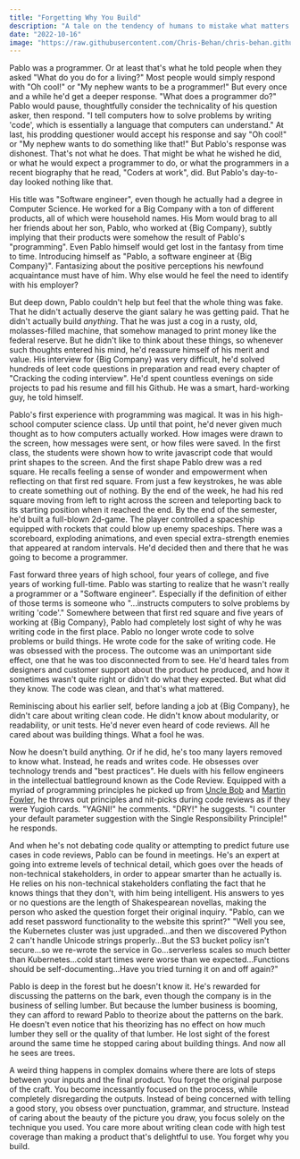 ```yaml
---
title: "Forgetting Why You Build"
description: "A tale on the tendency of humans to mistake what matters with processes."
date: "2022-10-16"
image: "https://raw.githubusercontent.com/Chris-Behan/chris-behan.github.io/master/public/images/fall.jpg"
---
```


Pablo was a programmer.
Or at least that's what he told people when they asked "What do you do for a living?"
Most people would simply respond with "Oh cool!" or "My nephew wants to be a programmer!"
But every once and a while he'd get a deeper response.
"What does a programmer do?"
Pablo would pause, thoughtfully consider the technicality of his question asker, then respond.
"I tell computers how to solve problems by writing 'code', which is essentially a language that computers can understand."
At last, his prodding questioner would accept his response and say "Oh cool!" or "My nephew wants to do something like that!"
But Pablo's response was dishonest.
That's not what he does.
That might be what he wished he did, or what he would expect a programmer to do, or what the programmers in a recent biography that he read, "Coders at work", did.
But Pablo's day-to-day looked nothing like that.

His title was "Software engineer", even though he actually had a degree in Computer Science.
He worked for a Big Company with a ton of different products, all of which were household names.
His Mom would brag to all her friends about her son, Pablo, who worked at {Big Company}, subtly implying that their products were somehow the result of Pablo's "programming".
Even Pablo himself would get lost in the fantasy from time to time.
Introducing himself as "Pablo, a software engineer at {Big Company}".
Fantasizing about the positive perceptions his newfound acquaintance must have of him.
Why else would he feel the need to identify with his employer?

But deep down, Pablo couldn't help but feel that the whole thing was fake.
That he didn't actually deserve the giant salary he was getting paid.
That he didn't actually build _anything_.
That he was just a cog in a rusty, old, molasses-filled machine, that somehow managed to print money like the federal reserve.
But he didn't like to think about these things, so whenever such thoughts entered his mind, he'd reassure himself of his merit and value.
His interview for {Big Company} was very difficult, he'd solved hundreds of leet code questions in preparation and read every chapter of "Cracking the coding interview".
He'd spent countless evenings on side projects to pad his resume and fill his Github.
He was a smart, hard-working guy, he told himself.

Pablo's first experience with programming was magical.
It was in his high-school computer science class.
Up until that point, he'd never given much thought as to how computers actually worked.
How images were drawn to the screen, how messages were sent, or how files were saved.
In the first class, the students were shown how to write javascript code that would print shapes to the screen.
And the first shape Pablo drew was a red square.
He recalls feeling a sense of wonder and empowerment when reflecting on that first red square.
From just a few keystrokes, he was able to create something out of nothing.
By the end of the week, he had his red square moving from left to right across the screen and teleporting back to its starting position when it reached the end.
By the end of the semester, he'd built a full-blown 2d-game.
The player controlled a spaceship equipped with rockets that could blow up enemy spaceships.
There was a scoreboard, exploding animations, and even special extra-strength enemies that appeared at random intervals.
He'd decided then and there that he was going to become a programmer.

Fast forward three years of high school, four years of college, and five years of working full-time.
Pablo was starting to realize that he wasn't really a programmer or a "Software engineer".
Especially if the definition of either of those terms is someone who "...instructs computers to solve problems by writing 'code'."
Somewhere between that first red square and five years of working at {Big Company}, Pablo had completely lost sight of why he was writing code in the first place.
Pablo no longer wrote code to solve problems or build things.
He wrote code for the sake of writing code.
He was obsessed with the process.
The outcome was an unimportant side effect, one that he was too disconnected from to see.
He'd heard tales from designers and customer support about the product he produced, and how it sometimes wasn't quite right or didn't do what they expected.
But what did they know.
The code was clean, and that's what mattered.

Reminiscing about his earlier self, before landing a job at {Big Company}, he didn't care about writing clean code.
He didn't know about modularity, or readability, or unit tests.
He'd never even heard of code reviews.
All he cared about was building things.
What a fool he was.

Now he doesn't build anything.
Or if he did, he's too many layers removed to know what.
Instead, he reads and writes code.
He obsesses over technology trends and "best practices".
He duels with his fellow engineers in the intellectual battleground known as the Code Review.
Equipped with a myriad of programming principles he picked up from [Uncle Bob](https://en.wikipedia.org/wiki/Robert_C._Martin) and [Martin Fowler](https://martinfowler.com/), he throws out principles and nit-picks during code reviews as if they were Yugioh cards.
"YAGNI!" he comments.
"DRY!" he suggests.
"I counter your default parameter suggestion with the Single Responsibility Principle!" he responds.

And when he's not debating code quality or attempting to predict future use cases in code reviews, Pablo can be found in meetings.
He's an expert at going into extreme levels of technical detail, which goes over the heads of non-technical stakeholders, in order to appear smarter than he actually is.
He relies on his non-technical stakeholders conflating the fact that he knows things that they don't, with him being intelligent.
His answers to yes or no questions are the length of Shakespearean novellas, making the person who asked the question forget their original inquiry.
"Pablo, can we add reset password functionality to the website this sprint?"
"Well you see, the Kubernetes cluster was just upgraded...and then we discovered Python 2 can't handle Unicode strings properly...But the S3 bucket policy isn't secure...so we re-wrote the service in Go...serverless scales so much better than Kubernetes...cold start times were worse than we expected...Functions should be self-documenting...Have you tried turning it on and off again?"

Pablo is deep in the forest but he doesn't know it.
He's rewarded for discussing the patterns on the bark, even though the company is in the business of selling lumber.
But because the lumber business is booming, they can afford to reward Pablo to theorize about the patterns on the bark.
He doesn't even notice that his theorizing has no effect on how much lumber they sell or the quality of that lumber.
He lost sight of the forest around the same time he stopped caring about building things.
And now all he sees are trees.

A weird thing happens in complex domains where there are lots of steps between your inputs and the final product.
You forget the original purpose of the craft.
You become incessantly focused on the process, while completely disregarding the outputs.
Instead of being concerned with telling a good story, you obsess over punctuation, grammar, and structure.
Instead of caring about the beauty of the picture you draw, you focus solely on the technique you used.
You care more about writing clean code with high test coverage than making a product that's delightful to use.
You forget why you build.
